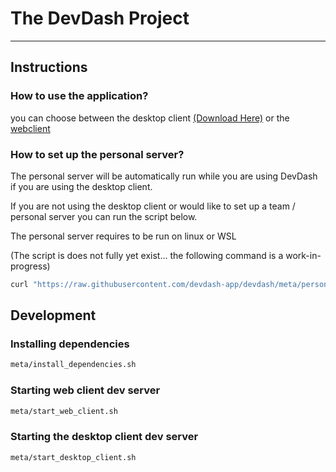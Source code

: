 # The DevDash Project

[//]: # (The home for open-sourced development)

-----

## Instructions

### How to use the application?

you can choose between the desktop client [(Download Here)](https://github.com/devdash-app/devdash/releases/) or
the [webclient](https://devdash.vercel.app)

### How to set up the personal server?

The personal server will be automatically run while you are using DevDash if you are using the desktop client.

If you are not using the desktop client or would like to set up a team / personal server you can run the script below.

The personal server requires to be run on linux or WSL

(The script is does not fully yet exist... the following command is a work-in-progress)

```bash
curl "https://raw.githubusercontent.com/devdash-app/devdash/meta/personal_server_setup_guide.sh" | bash
```

## Development

### Installing dependencies

```bash
meta/install_dependencies.sh
```

### Starting web client dev server

```bash
meta/start_web_client.sh
```

### Starting the desktop client dev server

```bash
meta/start_desktop_client.sh
```
